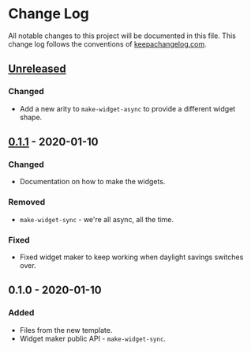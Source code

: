 # Change Log
All notable changes to this project will be documented in this file. This change log follows the conventions of [keepachangelog.com](http://keepachangelog.com/).

## [Unreleased]
### Changed
- Add a new arity to `make-widget-async` to provide a different widget shape.

## [0.1.1] - 2020-01-10
### Changed
- Documentation on how to make the widgets.

### Removed
- `make-widget-sync` - we're all async, all the time.

### Fixed
- Fixed widget maker to keep working when daylight savings switches over.

## 0.1.0 - 2020-01-10
### Added
- Files from the new template.
- Widget maker public API - `make-widget-sync`.

[Unreleased]: https://github.com/your-name/udemy/compare/0.1.1...HEAD
[0.1.1]: https://github.com/your-name/udemy/compare/0.1.0...0.1.1
